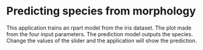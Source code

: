 # Predicting species from morphology

This application trains an rpart model from the iris dataset. The plot made from the four input parameters. The prediction model outputs the species. Change the values of the slider and the application will show the prediction.
